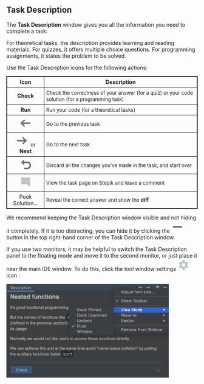 ## Task Description

The **Task Description** window gives you all the information you need to complete a task:

For theoretical tasks, the description provides learning and reading materials.
For quizzes, it offers multiple choice questions.
For programming assignments, it states the problem to be solved.

Use the Task Description icons for the following actions:

| Icon                               | Description                   |
|------------------------------------|-------------------------------|
|**Check**                           | <font size="-1">Check the correctness of your answer (for a quiz) or your code solution (for a programming task)</font>|   
| **Run**                            | <font size="-1">Run your code (for a theoretical tasks)</font>|
|![](images/back.svg)                | <font size="-1">Go to the previous task</font>       |    
|![](images/forward.svg) &nbsp;<font size="-1">or</font> **Next** | <font size="-1">Go to the next task</font>| 
|![](images/reset.svg)               | <font size="-1">Discard all the changes you’ve made in the task, and start over</font>| 
|![](images/commentTask.svg)         | <font size="-1">View the task page on Stepik and leave a comment</font>| 
|<a>Peek Solution...</a>             | <font size="-1">Reveal the correct answer and show the <b>diff</b></font>|

We recommend keeping the Task Description window visible and not hiding it completely. If it is too distracting, you can hide it by clicking the ![](images/hideToolWindow.svg) button in the top right-hand corner of the Task Description window.

If you use two monitors, it may be helpful to switch the Task Description panel to the floating mode and move it to the second monitor, or just place it near the main IDE window. To do this, click the tool window settings ![](images/gear.svg) icon :

<img src="images/edu_task_description_window_settings.png" width="85%"/>

<style>
img {
  display: inline !important;
}
table, th, td {
  border: 1px solid black;
  border-collapse: collapse;
}
th, td {
  padding: 5px;
}
table td:nth-child(1) {
    text-align: center;
}
</style>
